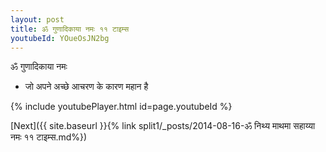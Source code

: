 ```yaml
---
layout: post
title: ॐ गुणादिकाया नमः ११ टाइम्स
youtubeId: YOueOsJN2bg
---
```

 
 
 ॐ गुणादिकाया नमः  
 
 -  जो अपने अच्छे आचरण के कारण महान है 
 
  
 
  
 
 
 
 
 
 


{% include youtubePlayer.html id=page.youtubeId %}
 
[Next]({{ site.baseurl }}{% link  split1/_posts/2014-08-16-ॐ निथ्य माथमा सहाय्या नमः ११ टाइम्स.md%})
 
